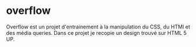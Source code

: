 # overflow

Overflow est un projet d'entrainement à la manipulation du CSS, du HTMl et des média queries.
Dans ce projet je recopie un design trouvé sur HTML 5 UP.
